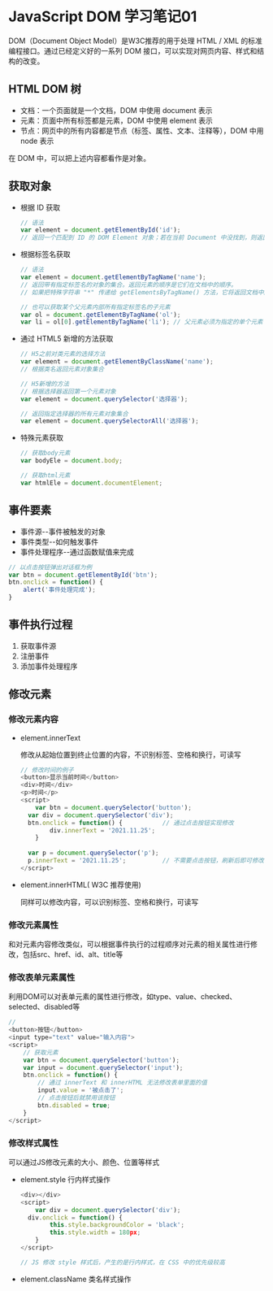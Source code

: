 # JavaScript DOM 学习笔记01

DOM（Document Object Model）是W3C推荐的用于处理 HTML / XML 的标准编程接口。通过已经定义好的一系列 DOM 接口，可以实现对网页内容、样式和结构的改变。



## HTML DOM 树

- 文档：一个页面就是一个文档，DOM 中使用 document 表示
- 元素：页面中所有标签都是元素，DOM 中使用 element 表示
- 节点：网页中的所有内容都是节点（标签、属性、文本、注释等），DOM 中用 node 表示

在 DOM 中，可以把上述内容都看作是对象。



## 获取对象

- 根据 ID 获取

  ```js
  // 语法
  var element = document.getElementById('id');
  // 返回一个匹配到 ID 的 DOM Element 对象；若在当前 Document 中没找到，则返回 null
  ```

- 根据标签名获取

  ```js
  // 语法
  var element = document.getElementByTagName('name');
  // 返回带有指定标签名的对象的集合。返回元素的顺序是它们在文档中的顺序。
  // 如果把特殊字符串 "*" 传递给 getElementsByTagName() 方法，它将返回文档中所有元素的列表。
  
  // 也可以获取某个父元素内部所有指定标签名的子元素
  var ol = document.getElementByTagName('ol');
  var li = ol[0].getElementByTagName('li'); // 父元素必须为指定的单个元素
  ```

- 通过 HTML5 新增的方法获取

  ```js
  // H5之前对类元素的选择方法
  var element = document.getElementByClassName('name'); 
  // 根据类名返回元素对象集合
  
  // H5新增的方法
  // 根据选择器返回第一个元素对象
  var element = document.querySelector('选择器');
  
  // 返回指定选择器的所有元素对象集合
  var element = document.querySelectorAll('选择器');
  ```

- 特殊元素获取

  ```js
  // 获取body元素
  var bodyEle = document.body;
  
  // 获取html元素
  var htmlEle = document.documentElement;
  ```

  

## 事件要素

- 事件源--事件被触发的对象
- 事件类型--如何触发事件
- 事件处理程序--通过函数赋值来完成

```js
// 以点击按钮弹出对话框为例
var btn = document.getElementById('btn');
btn.onclick = function() {
    alert('事件处理完成');
}
```



## 事件执行过程

1. 获取事件源
2. 注册事件
3. 添加事件处理程序



## 修改元素

### 修改元素内容

- element.innerText

  修改从起始位置到终止位置的内容，不识别标签、空格和换行，可读写

  ```js
  // 修改时间的例子
  <button>显示当前时间</button>
  <div>时间</div>
  <p>时间</p>
  <script>
      var btn = document.querySelector('button');
  	var div = document.querySelector('div');
  	btn.onclick = function() {           // 通过点击按钮实现修改
          div.innerText = '2021.11.25';
      }
  	
  	var p = document.querySelector('p');
  	p.innerText = '2021.11.25';          // 不需要点击按钮，刷新后即可修改
  </script>
  ```

- element.innerHTML( W3C 推荐使用)

  同样可以修改内容，可以识别标签、空格和换行，可读写



### 修改元素属性

和对元素内容修改类似，可以根据事件执行的过程顺序对元素的相关属性进行修改，包括src、href、id、alt、title等



### 修改表单元素属性

利用DOM可以对表单元素的属性进行修改，如type、value、checked、selected、disabled等

```js
// 
<button>按钮</button>
<input type="text" value="输入内容">
<script>
    // 获取元素
	var btn = document.querySelector('button');
	var input = document.querySelector('input');
	btn.onclick = function() {
        // 通过 innerText 和 innerHTML 无法修改表单里面的值
        input.value = '被点击了';
        // 点击按钮后就禁用该按钮
        btn.disabled = true;
    }
</script>
```



### 修改样式属性

可以通过JS修改元素的大小、颜色、位置等样式

- element.style  行内样式操作

  ```js
  <div></div>
  <script>
      var div = document.querySelector('div');
  	div.onclick = function() {
          this.style.backgroundColor = 'black';
          this.style.width = 180px;
      }
  </script>
  
  // JS 修改 style 样式后，产生的是行内样式，在 CSS 中的优先级较高
  
  ```

- element.className  类名样式操作
